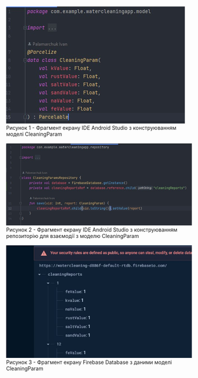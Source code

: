 ![ConstructDB](/3-SoftwareConstruction/2-IDE/ConstructDB.jpg)<br>
Рисунок 1 - Фрагмент екрану IDE Android Studio з конструюванням моделі CleaningParam<br><br>
![ConstructDB2](/3-SoftwareConstruction/2-IDE/ConstructDB2.jpg)<br>
Рисунок 2 - Фрагмент екрану IDE Android Studio з конструюванням репозиторію для взаємодії з моделю CleaningParam<br><br>
![ConstructDB3](/3-SoftwareConstruction/2-IDE/ConstructDB3.jpg)<br>
Рисунок 3 - Фрагмент екрану Firebase Database з даними моделі CleaningParam
